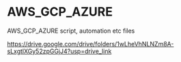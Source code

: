 # AWS_GCP_AZURE
AWS_GCP_AZURE script, automation etc files

https://drive.google.com/drive/folders/1wLheVhNLNZm8A-sLxgtlXGy52zpGGjJ4?usp=drive_link
